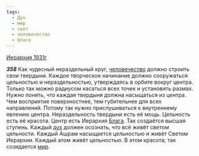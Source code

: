 ```yaml
---
tags:
  - Дух
  - мир
  - свет
  - человечество
  - благо
---
```


[Иерархия 1931г](/agni/1931)

___358___
Как чудесный нераздельный круг, [человечество](/tag/#человечество) должно строить свои твердыни. Каждое творческое начинание должно сооружаться цельностью и нераздельностью, утверждаясь в орбите вокруг центра. Только так можно радиусом касаться всех точек и установить размах. Нужно понять, что каждая твердыня должна насыщаться из центра. Чем восприятие поверхностнее, тем губительнее для всех направлений. Потому так нужно прислушиваться к внутреннему явлению центра. Нераздельность твердыни есть её мощь. Цельность есть её красота. Центр есть Иерархия [Блага](/tag/#благо). Так создаётся высшая ступень. Каждый [дух](/tag/#Дух) должен осознать, что всё живёт светом цельности. Каждый Ашрам насыщается цельностью и живёт Светом Иерархии. Каждый атом живёт цельностью. В этом красота; так созидается [мир](/tag/#мир).   

